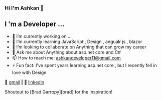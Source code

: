 ### Hi I'm Ashkan 👋

## I 'm a Developer ...

- 🔭 I’m currently working on ...
- 🌱 I’m currently learning JavaScript , Design , angualr js , blazor
- 👯 I’m looking to collaborate on Anything that can grow my career
- 💬 Ask me about Anything about asp.net core and C#
- 📫 How to reach me: ashkandeveloper11@gmail.com
- ⚡ Fun fact: I've spent years learning asp.net core , but I recently fell in love with Design.

📧 [gmail][gmail] **|** 
👔 [linkedin][linkedin]

Shoutout to [Brad Garropy][brad] for the inspiration!

[gmail]: mailto:ashkandeveloper11@gmail.com
[linkedin]: https://linkedin.com/in/ashkannoori
